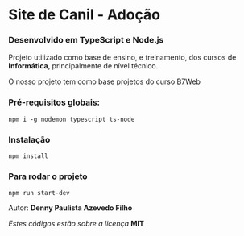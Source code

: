# Site de Canil - Adoção

### Desenvolvido em TypeScript e Node.js

Projeto utilizado como base de ensino, e treinamento, dos cursos de **Informática**,
principalmente de nível técnico.

O nosso projeto tem como base projetos do curso [B7Web](https://b7web.com.br/)

### Pré-requisitos globais:

`npm i -g nodemon typescript ts-node`

### Instalação

`npm install`

### Para rodar o projeto

`npm run start-dev`

Autor: **Denny Paulista Azevedo Filho**

_Estes códigos estão sobre a licença_ **MIT**
